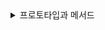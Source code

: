 <details>
  <summary>프로토타입과 메서드</summary>


### 프로토타입

- 프로토타입은 객체가 다른 객체로부터 속성과 메서드를 상속받을 수 있도록 해준다.
- 프로토타입을 사용하여 여러 객체가 동일한 메서드를 공유할 수 있다.
- 프로토타입은 객체의 상속 구조를 정의하며, 객체가 생성될 때 프로토타입 체인에서 메서드와 속성을 찾는다.

```javascript
function Person(name) {
  this.name = name;
}

Person.prototype.sayHello = function() {
  console.log(`Hello, my name is ${this.name}`);
};

const person = new Person('Alice');
person.sayHello(); // "Hello, my name is Alice"

```


```javascript
//참고
const c1 = new Person('jihee')
console.log(Object.keys(c1)) // Returns instance members
// {name}
for (let key in c1) console.log(key) // Returns all members (instance + prototype)
// {name, sayHello}

```


- 프로토 타입은 각각의 객체에서 같은 프로토타입을 참조하고 있으므로, 여러 객체에서 하나의 프로토타입에 접근을 한다 



### 메서드 

- 메서드는 객체에 정의된 함수로, 객체의 행동이나 동작을 정의한다.
- 메서드는 객체의 인스턴스와 관련된 특정 작업을 수행하며, 객체의 속성으로서 동작을 한다.
- 메서드는 객체나 클래스 내에서 직접 정의되며, 객체의 기능을 구현한다.

```javascript
const dog = {
  name: 'Rex',
  bark: function() {
    console.log(`${this.name} says woof!`);
  }
};
dog.bark(); // "Rex says woof!"
```


- 즉, 프로토타입을 사용하여 객체의 상속과 메서드 공유를 구현할 수 있고 메서드는 객체의 행동을 정의하고, 프로토타입에 정의된 메서드는 모든 인스턴스에서 공유된다.

</details>